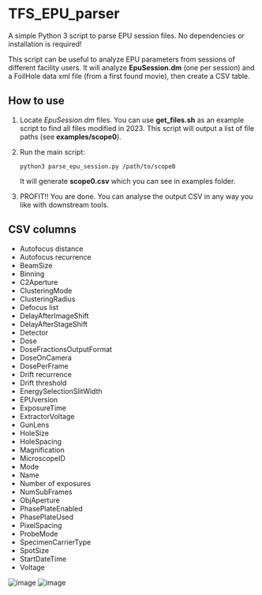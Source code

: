 # TFS_EPU_parser

A simple Python 3 script to parse EPU session files. No dependencies or installation is required!

This script can be useful to analyze EPU parameters from sessions of different facility users. It will analyze **EpuSession.dm** (one per session) and a FoilHole data xml file (from a first found movie), then create a CSV table.

How to use
----------

1) Locate *EpuSession.dm* files. You can use **get_files.sh** as an example script to find all files modified in 2023. This script will output a list of file paths (see **examples/scope0**).
2) Run the main script:

   ``python3 parse_epu_session.py /path/to/scope0``

   It will generate **scope0.csv** which you can see in examples folder.

3) PROFIT!! You are done. You can analyse the output CSV in any way you like with downstream tools.


CSV columns
-----------

* Autofocus distance
* Autofocus recurrence
* BeamSize
* Binning
* C2Aperture
* ClusteringMode
* ClusteringRadius
* Defocus list
* DelayAfterImageShift
* DelayAfterStageShift
* Detector
* Dose
* DoseFractionsOutputFormat
* DoseOnCamera
* DosePerFrame
* Drift recurrence
* Drift threshold
* EnergySelectionSlitWidth
* EPUversion
* ExposureTime
* ExtractorVoltage
* GunLens
* HoleSize
* HoleSpacing
* Magnification
* MicroscopeID
* Mode
* Name
* Number of exposures
* NumSubFrames
* ObjAperture
* PhasePlateEnabled
* PhasePlateUsed
* PixelSpacing
* ProbeMode
* SpecimenCarrierType
* SpotSize
* StartDateTime
* Voltage

![image](https://github.com/azazellochg/TFS_EPU_parser/assets/6952870/ceeb41ae-b9cc-4ae9-bd49-6216c58bb013)
![image](https://github.com/azazellochg/TFS_EPU_parser/assets/6952870/279ea58f-03a4-4aec-a3c9-7462ffe2e31b)

